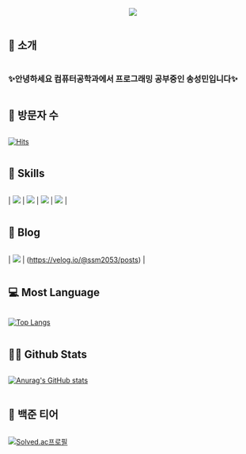 <p align='center'>
    <img src="https://capsule-render.vercel.app/api?type=waving&color=auto&height=300&section=header&text=Hello!%20&fontSize=90&animation=fadeIn&fontAlignY=38&desc=Welcome%20To%20My%20GitHub%20Profile!%20&descAlignY=51&descAlign=62"/>
</p>

<h2 style="display: inline-block; vertical-align: middle;">📌 소개</h2>

### ✨안녕하세요 컴퓨터공학과에서 프로그래밍 공부중인 송성민입니다✨

<h2 style="display: inline-block; vertical-align: middle;">👨 방문자 수</h2>

[![Hits](https://hits.seeyoufarm.com/api/count/incr/badge.svg?url=https%3A%2F%2Fgithub.com%2Ftjdals4716%2Fhit-counter&count_bg=%2379C83D&title_bg=%23555555&icon=&icon_color=%23E7E7E7&title=hits&edge_flat=false)](https://hits.seeyoufarm.com)

<h2 style="display: inline-block; vertical-align: middle;">🚀 Skills</h2>

| <img src="https://img.shields.io/badge/Python-14354C?style=for-the-badge&logo=python&logoColor=white" /> | <img src="https://img.shields.io/badge/Java-ED8B00?style=for-the-badge&logo=openjdk&logoColor=white" /> | <img src="https://img.shields.io/badge/Spring-6DB33F?style=for-the-badge&logo=spring&logoColor=white" /> | <img src="https://img.shields.io/badge/MySQL-00000F?style=for-the-badge&logo=mysql&logoColor=white" /> |

<h2 style="display: inline-block; vertical-align: middle;">📝 Blog</h2>

| <img src="https://img.shields.io/badge/velog-298D46?style=for-the-badge&logo=velog&logoColor=white" /> | (https://velog.io/@ssm2053/posts) |

<h2 style="display: inline-block; vertical-align: middle;">💻 Most Language</h2>
    
[![Top Langs](https://github-readme-stats.vercel.app/api/top-langs/?username=yohan050605)](https://github.com/anuraghazra/github-readme-stats)

<h2 style="display: inline-block; vertical-align: middle;">🤜🤛 Github Stats</h2>

[![Anurag's GitHub stats](https://github-readme-stats.vercel.app/api?username=tjdals4716)](https://github.com/anuraghazra/github-readme-stats)

<h2 style="display: inline-block; vertical-align: middle;">🧐 백준 티어</h2>

[![Solved.ac프로필](http://mazassumnida.wtf/api/v2/generate_badge?boj=tjdals4716)](https://solved.ac/wke1wke1)

<!--
**tjdals4716/tjdals4716** is a ✨ _special_ ✨ repository because its `README.md` (this file) appears on your GitHub profile.

Here are some ideas to get you started:

- 🔭 I’m currently working on ...
- 🌱 I’m currently learning ...
- 👯 I’m looking to collaborate on ...
- 🤔 I’m looking for help with ...
- 💬 Ask me about ...
- 📫 How to reach me: ...
- 😄 Pronouns: ...
- ⚡ Fun fact: ...
-->
